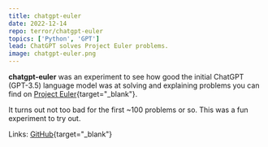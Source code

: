 ```yaml
---
title: chatgpt-euler
date: 2022-12-14
repo: terror/chatgpt-euler
topics: ['Python', 'GPT']
lead: ChatGPT solves Project Euler problems.
image: chatgpt-euler.png
---
```


**chatgpt-euler** was an experiment to see how good the initial ChatGPT
(GPT-3.5) language model was at solving and explaining problems you can find on
[Project Euler](https://projecteuler.net/){target="\_blank"}.

It turns out not too bad for the first ~100 problems or so. This was a fun
experiment to try out.

Links: [GitHub](https://github.com/terror/chatgpt-euler){target="\_blank"}
